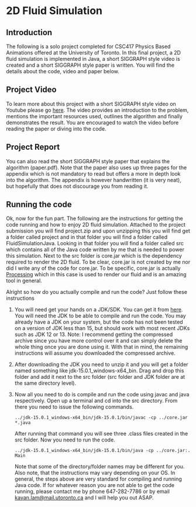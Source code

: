 # 2D Fluid Simulation

## Introduction
The following is a solo project completed for CSC417 Physics Based Animations offered at the University of Toronto.
In this final project, a 2D fluid simulation is implemented in Java, a short SIGGRAPH style video is created and
a short SIGGRAPH style paper is written. You will find the details about the code, video and paper below.

## Project Video
To learn more about this project with a short SIGGRAPH style video on Youtube please go [here](https://youtu.be/A617n6Sj7XM).
The video provides an introduction to the problem, mentions the important resources used, outlines
the algorithm and finally demonstrates the result. You are encouraged to watch the video before reading the
paper or diving into the code.

## Project Report
You can also read the short SIGGRAPH style paper that explains the algorithm (paper.pdf). Note that the paper 
also uses up three pages for the appendix which is not mandatory to read but offers a more in depth look into 
the algorithm. The appendix is however handwritten (it is very neat), but hopefully that does not 
discourage you from reading it.

## Running the code
Ok, now for the fun part. The following are the instructions for getting the code running and how to
enjoy 2D fluid simulation. Attached to the project submission you will find project.zip and upon
unzipping this you will find get a folder called project and in that folder you will find
a folder called FluidSimulationJava. Looking in that folder you will find a folder called
src which contains all of the Java code written by me that is needed to power this simulation.
Next to the src folder is core.jar which is the dependency required to render the 2D fluid.
To be clear, core.jar is not created by me nor did I write any of the code for core.jar. To
be specific, core.jar is actually [Processing](https://processing.org/) which in this case is
used to render our fluid and is an amazing tool in general.

Alright so how do you actually compile and run the code? Just follow these instructions

1) You will need get your hands on a JDK/SDK. You can get it from [here](https://www.oracle.com/ca-en/java/technologies/javase-jdk15-downloads.html).
You will need the JDK to be able to compile and run the code. You may already have a JDK on your system, but the code
has not been tested on a version of JDK less than 15, but should work with most recent JDKs such as JDK 12 or 13.
Note: I recommend getting the compressed archive since you have more control over it and can simply delete the whole
thing once you are done using it. With that in mind, the remaining instructions will assume you downloaded the compressed archive.

2) After downloading the JDK you need to unzip it and you will get a folder named something like jdk-15.0.1_windows-x64_bin.
Drag and drop this folder and add it next to the src folder (src folder and JDK folder are at the same directory level).

3) Now all you need to do is compile and run the code using javac and java respectively. Open up a terminal and
cd into the src directory. From there you need to issue the following commands.
    ```
    ../jdk-15.0.1_windows-x64_bin/jdk-15.0.1/bin/javac -cp ../core.jar *.java
    ```
    After running that command you will see three .class files created in the src folder. Now you need to run the code.
    ```
    ../jdk-15.0.1_windows-x64_bin/jdk-15.0.1/bin/java -cp ../core.jar:. Main
    ```

    Note that some of the directory/folder names may be different for you. Also note, that the instructions may vary depending on your OS.
    In general, the steps above are very standard for compiling and running Java code. If for whatever reason you are not able to get the 
    code running, please contact me by phone 647-282-7786 or by email kavan.lam@mail.utoronto.ca and I will help you out ASAP.
